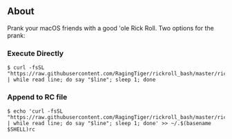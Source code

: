 ## About
Prank your macOS friends with a good 'ole Rick Roll. Two options for the 
prank:

### Execute Directly
```
$ curl -fsSL "https://raw.githubusercontent.com/RagingTiger/rickroll_bash/master/rickroll.txt" | while read line; do say "$line"; sleep 1; done
```

### Append to RC file
```
$ echo 'curl -fsSL "https://raw.githubusercontent.com/RagingTiger/rickroll_bash/master/rickroll.txt" | while read line; do say "$line"; sleep 1; done' >> ~/.$(basename $SHELL)rc
```

